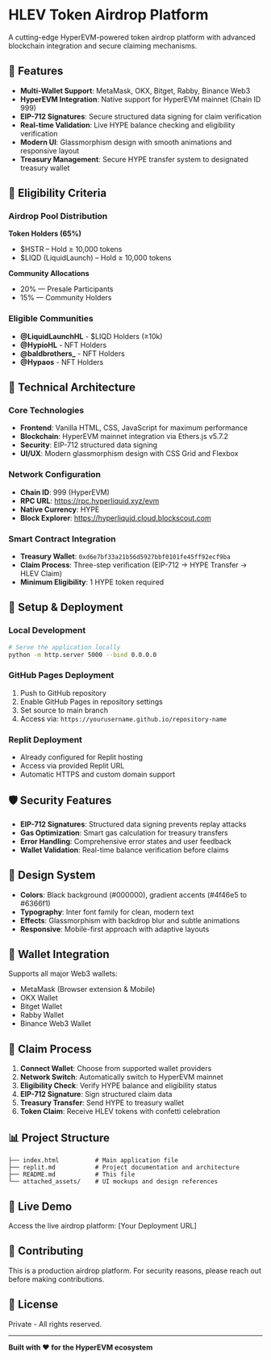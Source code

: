 # HLEV Token Airdrop Platform

A cutting-edge HyperEVM-powered token airdrop platform with advanced blockchain integration and secure claiming mechanisms.

## 🌟 Features

- **Multi-Wallet Support**: MetaMask, OKX, Bitget, Rabby, Binance Web3
- **HyperEVM Integration**: Native support for HyperEVM mainnet (Chain ID 999)
- **EIP-712 Signatures**: Secure structured data signing for claim verification
- **Real-time Validation**: Live HYPE balance checking and eligibility verification
- **Modern UI**: Glassmorphism design with smooth animations and responsive layout
- **Treasury Management**: Secure HYPE transfer system to designated treasury wallet

## 🎯 Eligibility Criteria

### Airdrop Pool Distribution

**Token Holders (65%)**
- $HSTR – Hold ≥ 10,000 tokens
- $LIQD (LiquidLaunch) – Hold ≥ 10,000 tokens

**Community Allocations**
- 20% — Presale Participants
- 15% — Community Holders

### Eligible Communities
- **@LiquidLaunchHL** - $LIQD Holders (≥10k)
- **@HypioHL** - NFT Holders
- **@baldbrothers_** - NFT Holders
- **@Hypaos** - NFT Holders

## 🚀 Technical Architecture

### Core Technologies
- **Frontend**: Vanilla HTML, CSS, JavaScript for maximum performance
- **Blockchain**: HyperEVM mainnet integration via Ethers.js v5.7.2
- **Security**: EIP-712 structured data signing
- **UI/UX**: Modern glassmorphism design with CSS Grid and Flexbox

### Network Configuration
- **Chain ID**: 999 (HyperEVM)
- **RPC URL**: https://rpc.hyperliquid.xyz/evm
- **Native Currency**: HYPE
- **Block Explorer**: https://hyperliquid.cloud.blockscout.com

### Smart Contract Integration
- **Treasury Wallet**: `0xd6e7bf33a21b56d5927bbf0101fe45ff92ecf9ba`
- **Claim Process**: Three-step verification (EIP-712 → HYPE Transfer → HLEV Claim)
- **Minimum Eligibility**: 1 HYPE token required

## 🔧 Setup & Deployment

### Local Development
```bash
# Serve the application locally
python -m http.server 5000 --bind 0.0.0.0
```

### GitHub Pages Deployment
1. Push to GitHub repository
2. Enable GitHub Pages in repository settings
3. Set source to main branch
4. Access via: `https://yourusername.github.io/repository-name`

### Replit Deployment
- Already configured for Replit hosting
- Access via provided Replit URL
- Automatic HTTPS and custom domain support

## 🛡️ Security Features

- **EIP-712 Signatures**: Structured data signing prevents replay attacks
- **Gas Optimization**: Smart gas calculation for treasury transfers
- **Error Handling**: Comprehensive error states and user feedback
- **Wallet Validation**: Real-time balance verification before claims

## 🎨 Design System

- **Colors**: Black background (#000000), gradient accents (#4f46e5 to #6366f1)
- **Typography**: Inter font family for clean, modern text
- **Effects**: Glassmorphism with backdrop blur and subtle animations
- **Responsive**: Mobile-first approach with adaptive layouts

## 📱 Wallet Integration

Supports all major Web3 wallets:
- MetaMask (Browser extension & Mobile)
- OKX Wallet
- Bitget Wallet
- Rabby Wallet
- Binance Web3 Wallet

## 🔄 Claim Process

1. **Connect Wallet**: Choose from supported wallet providers
2. **Network Switch**: Automatically switch to HyperEVM mainnet
3. **Eligibility Check**: Verify HYPE balance and eligibility status
4. **EIP-712 Signature**: Sign structured claim data
5. **Treasury Transfer**: Send HYPE to treasury wallet
6. **Token Claim**: Receive HLEV tokens with confetti celebration

## 📊 Project Structure

```
├── index.html          # Main application file
├── replit.md           # Project documentation and architecture
├── README.md           # This file
└── attached_assets/    # UI mockups and design references
```

## 🚀 Live Demo

Access the live airdrop platform: [Your Deployment URL]

## 🤝 Contributing

This is a production airdrop platform. For security reasons, please reach out before making contributions.

## 📄 License

Private - All rights reserved.

---

**Built with ❤️ for the HyperEVM ecosystem**